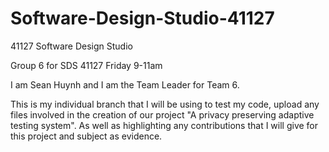 # Software-Design-Studio-41127
41127 Software Design Studio

Group 6 for SDS 41127 Friday 9-11am

I am Sean Huynh and I am the Team Leader for Team 6.

This is my individual branch that I will be using to test my code, upload any files involved in the creation of our project "A privacy preserving adaptive testing system". As well as highlighting any contributions that I will give for this project and subject as evidence.
